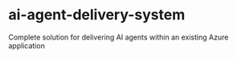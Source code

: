 # ai-agent-delivery-system
Complete solution for delivering AI agents within an existing Azure application
